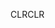 <span data-ttu-id="78761-101">CLR</span><span class="sxs-lookup"><span data-stu-id="78761-101">CLR</span></span>
